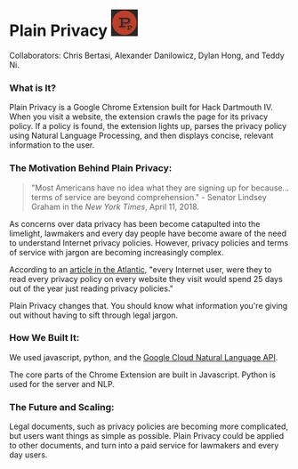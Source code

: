 # Plain Privacy ![Logo](images/logo_48.png)

Collaborators: Chris Bertasi, Alexander Danilowicz, Dylan Hong, and Teddy Ni.

### What is It?
Plain Privacy is a Google Chrome Extension built for Hack Dartmouth IV. When you visit a website, the extension crawls the page for its privacy policy. If a policy is found, the extension lights up, parses the privacy policy using Natural Language Processing, and then displays concise, relevant information to the user.

### The Motivation Behind Plain Privacy:
> "Most Americans have no idea what they are signing up for because... terms of service are beyond comprehension." - Senator Lindsey Graham in the *New York Times*, April 11, 2018.

 As concerns over data privacy has been become catapulted into the limelight, lawmakers and every day people have become aware of the need to understand Internet privacy policies. However, privacy policies and terms of service with jargon are becoming increasingly complex.

 According to an [article in the  Atlantic](https://www.theatlantic.com/technology/archive/2012/03/reading-the-privacy-policies-you-encounter-in-a-year-would-take-76-work-days/253851/), "every Internet user, were they to read every privacy policy on every website they visit would spend 25 days out of the year just reading privacy policies."

 Plain Privacy changes that. You should know what information you're giving out without having to sift through legal jargon.

### How We Built It:

We used javascript, python, and the [Google Cloud Natural Language API](https://cloud.google.com/natural-language/).

The core parts of the Chrome Extension are built in Javascript. Python is used for the server and NLP.

### The Future and Scaling:

Legal documents, such as privacy policies are becoming more complicated, but users want things as simple as possible. Plain Privacy could be applied to other documents, and turn into a paid service for lawmakers and every day users.
